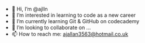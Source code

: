 - 👋 Hi, I’m @ajlln
- 👀 I’m interested in learning to code as a new career
- 🌱 I’m currently learning Git & GitHub on codecademy
- 💞️ I’m looking to collaborate on ...
- 📫 How to reach me: ajallan3563@hotmail.co.uk

<!---
ajlln/ajlln is a ✨ special ✨ repository because its `README.md` (this file) appears on your GitHub profile.
You can click the Preview link to take a look at your changes.
--->
